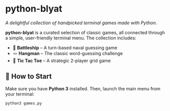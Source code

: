 # python-blyat

*A delightful collection of handpicked terminal games made with Python.*

**python-blyat** is a curated selection of classic games, all connected through a simple, user-friendly terminal menu. The collection includes:

- 🚢 **Battleship** – A turn-based naval guessing game  
- 🪢 **Hangman** – The classic word-guessing challenge  
- 🎯 **Tic Tac Toe** – A strategic 2-player grid game  


## 🚀 How to Start

Make sure you have **Python 3** installed. Then, launch the main menu from your terminal:

```bash
python3 games.py
